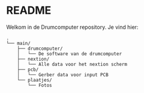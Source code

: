 # README
Welkom in de Drumcomputer repository. Je vind hier:
```
.
└── main/
    ├── drumcomputer/
    │   └── De software van de drumcomputer
    ├── nextion/
    │   └── Alle data voor het nextion scherm
    ├── pcb/
    │   └── Gerber data voor input PCB
    └── plaatjes/
        └── Fotos
```
